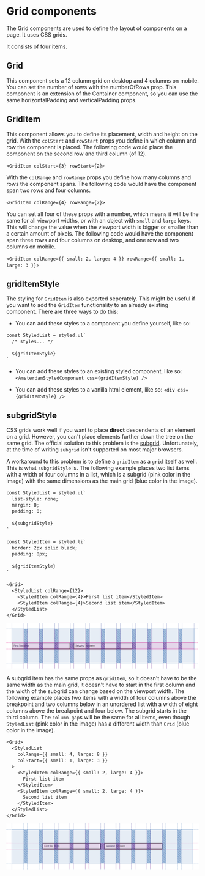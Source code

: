 # Grid components

The Grid components are used to define the layout of components on a page. It uses CSS grids.

It consists of four items.

## Grid

This component sets a 12 column grid on desktop and 4 columns on mobile. You can set the number of rows with the numberOfRows prop.
This component is an extension of the Container component, so you can use the same horizontalPadding and verticalPadding props.

## GridItem

This component allows you to define its placement, width and height on the grid.
With the `colStart` and `rowStart` props you define in which column and row the component is placed.
The following code would place the component on the second row and third column (of 12).

`<GridItem colStart={3} rowStart={2}>`

With the `colRange` and `rowRange` props you define how many columns and rows the component spans.
The following code would have the component span two rows and four columns.

`<GridItem colRange={4} rowRange={2}>`

You can set all four of these props with a number, which means it will be the same for all viewport widths, or with an object with `small` and `large` keys.
This will change the value when the viewport width is bigger or smaller than a certain amount of pixels.
The following code would have the component span three rows and four columns on desktop, and one row and two columns on mobile.

`<GridItem colRange={{ small: 2, large: 4 }} rowRange={{ small: 1, large: 3 }}>`

## gridItemStyle

The styling for `GridItem` is also exported seperately. This might be useful if you want to add the `GridItem` functionality to an already existing component.
There are three ways to do this:

- You can add these styles to a component you define yourself, like so:
```
const StyledList = styled.ul`
  /* styles... */

  ${gridItemStyle}
`
```

- You can add these styles to an existing styled component, like so:
  `<AmsterdamStyledComponent css={gridItemStyle} />`

- You can add these styles to a vanilla html element, like so:
  `<div css={gridItemStyle} />`

## subgridStyle

CSS grids work well if you want to place __direct__ descendents of an element on a grid. However, you can't place elements further down the tree on the same grid. The official solution to this problem is the [subgrid](https://developer.mozilla.org/en-US/docs/Web/CSS/CSS_Grid_Layout/Subgrid). Unfortunately, at the time of writing `subgrid` isn't supported on most major browsers.

A workaround to this problem is to define a `gridItem` as a `grid` itself as well. This is what `subgridStyle` is. The following example places two list items with a width of four columns in a list, which is a subgrid (pink color in the image) with the same dimensions as the main grid (blue color in the image).

```
const StyledList = styled.ul`
  list-style: none;
  margin: 0;
  padding: 0;

  ${subgridStyle}
`

const StyledItem = styled.li`
  border: 2px solid black;
  padding: 8px;

  ${gridItemStyle}
`

<Grid>
  <StyledList colRange={12}>
    <StyledItem colRange={4}>First list item</StyledItem>
    <StyledItem colRange={4}>Second list item</StyledItem>
  </StyledList>
</Grid>
```

![example of a simple subgrid](subgrid-example-1.png)

A subgrid item has the same props as `gridItem`, so it doesn't have to be the same width as the main grid, it doesn't have to start in the first column and the width of the subgrid can change based on the viewport width. The following example places two items with a width of four columns above the breakpoint and two columns below in an unordered list with a width of eight columns above the breakpoint and four below. The subgrid starts in the third column. The `column-gap`s will be the same for all items, even though `StyledList` (pink color in the image) has a different width than `Grid` (blue color in the image).

```
<Grid>
  <StyledList
    colRange={{ small: 4, large: 8 }}
    colStart={{ small: 1, large: 3 }}
  >
    <StyledItem colRange={{ small: 2, large: 4 }}>
      First list item
    </StyledItem>
    <StyledItem colRange={{ small: 2, large: 4 }}>
      Second list item
    </StyledItem>
  </StyledList>
</Grid>
```

![example of a more complex subgrid](subgrid-example-2.png)
